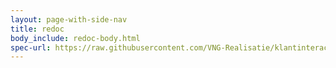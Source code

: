 ```yaml
---
layout: page-with-side-nav
title: redoc
body_include: redoc-body.html
spec-url: https://raw.githubusercontent.com/VNG-Realisatie/klantinteracties/main/docs/api_familie_x/variant5/openapi.yaml
---
```

<redoc spec-url='{{page.spec-url}}'></redoc>
